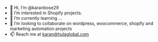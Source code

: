 - 👋 Hi, I’m @karanbose29
- 👀 I’m interested in Shopify projects.
- 🌱 I’m currently learning ...
- 💞️ I’m looking to collaborate on wordpress, woocommerce, shopify and marketing automation projects
- 📫 Reach me at karan@hulaglobal.com

<!---
karanbose29/karanbose29 is a ✨ special ✨ repository because its `README.md` (this file) appears on your GitHub profile.
You can click the Preview link to take a look at your changes.
--->
